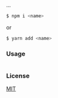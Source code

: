 ...

```bash
$ npm i <name>
```

or

```bash
$ yarn add <name>
```

### Usage

```js

```

### License

[MIT](./LICENSE)
